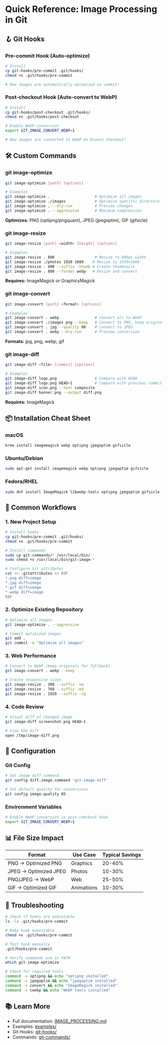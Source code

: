 # Quick Reference: Image Processing in Git

## 🪝 Git Hooks

### Pre-commit Hook (Auto-optimize)
```bash
# Install
cp git-hooks/pre-commit .git/hooks/
chmod +x .git/hooks/pre-commit

# Now images are automatically optimized on commit!
```

### Post-checkout Hook (Auto-convert to WebP)
```bash
# Install
cp git-hooks/post-checkout .git/hooks/
chmod +x .git/hooks/post-checkout

# Enable WebP conversion
export GIT_IMAGE_CONVERT_WEBP=1

# Now images are converted to WebP on branch checkout!
```

## 🛠️ Custom Commands

### git image-optimize
```bash
git image-optimize [path] [options]

# Examples
git image-optimize .                    # Optimize all images
git image-optimize ./images             # Optimize specific directory
git image-optimize . --dry-run          # Preview changes
git image-optimize . --aggressive       # Maximum compression
```

**Optimizes:** PNG (optipng/pngquant), JPEG (jpegoptim), GIF (gifsicle)

### git image-resize
```bash
git image-resize [path] <width> [height] [options]

# Examples
git image-resize . 800                  # Resize to 800px width
git image-resize ./photos 1920 1080    # Resize to 1920x1080
git image-resize . 400 --suffix -thumb # Create thumbnails
git image-resize . 800 --format webp   # Resize and convert
```

**Requires:** ImageMagick or GraphicsMagick

### git image-convert
```bash
git image-convert [path] <format> [options]

# Examples
git image-convert . webp                # Convert all to WebP
git image-convert ./images png --keep   # Convert to PNG, keep originals
git image-convert . jpg --quality 90    # Convert to JPEG
git image-convert . webp --dry-run      # Preview conversion
```

**Formats:** jpg, png, webp, gif

### git image-diff
```bash
git image-diff <file> [commit] [options]

# Examples
git image-diff logo.png                 # Compare with HEAD
git image-diff logo.png HEAD~1          # Compare with previous commit
git image-diff icon.png --tool composite
git image-diff banner.png --output diff.png
```

**Requires:** ImageMagick

## 📦 Installation Cheat Sheet

### macOS
```bash
brew install imagemagick webp optipng jpegoptim gifsicle
```

### Ubuntu/Debian
```bash
sudo apt-get install imagemagick webp optipng jpegoptim gifsicle
```

### Fedora/RHEL
```bash
sudo dnf install ImageMagick libwebp-tools optipng jpegoptim gifsicle
```

## 🎯 Common Workflows

### 1. New Project Setup
```bash
# Install hooks
cp git-hooks/pre-commit .git/hooks/
chmod +x .git/hooks/pre-commit

# Install commands
sudo cp git-commands/* /usr/local/bin/
sudo chmod +x /usr/local/bin/git-image-*

# Configure Git attributes
cat >> .gitattributes << EOF
*.png diff=image
*.jpg diff=image
*.gif diff=image
*.webp diff=image
EOF
```

### 2. Optimize Existing Repository
```bash
# Optimize all images
git image-optimize . --aggressive

# Commit optimized images
git add .
git commit -m "Optimize all images"
```

### 3. Web Performance
```bash
# Convert to WebP (keep originals for fallback)
git image-convert . webp --keep

# Create responsive sizes
git image-resize . 300 --suffix -sm
git image-resize . 768 --suffix -md
git image-resize . 1920 --suffix -lg
```

### 4. Code Review
```bash
# Visual diff of changed image
git image-diff screenshot.png HEAD~1

# View the diff
open /tmp/image-diff.png
```

## 🔧 Configuration

### Git Config
```bash
# Set image diff command
git config diff.image.command 'git-image-diff'

# Set default quality for conversions
git config image.quality 85
```

### Environment Variables
```bash
# Enable WebP conversion in post-checkout hook
export GIT_IMAGE_CONVERT_WEBP=1
```

## 📊 File Size Impact

| Format | Use Case | Typical Savings |
|--------|----------|-----------------|
| PNG → Optimized PNG | Graphics | 20-40% |
| JPEG → Optimized JPEG | Photos | 10-30% |
| PNG/JPEG → WebP | Web | 25-50% |
| GIF → Optimized GIF | Animations | 10-30% |

## 🚨 Troubleshooting

```bash
# Check if hooks are executable
ls -la .git/hooks/pre-commit

# Make hook executable
chmod +x .git/hooks/pre-commit

# Test hook manually
.git/hooks/pre-commit

# Verify commands are in PATH
which git-image-optimize

# Check for required tools
command -v optipng && echo "optipng installed"
command -v jpegoptim && echo "jpegoptim installed"
command -v convert && echo "ImageMagick installed"
command -v cwebp && echo "WebP tools installed"
```

## 📚 Learn More

- Full documentation: [IMAGE_PROCESSING.md](IMAGE_PROCESSING.md)
- Examples: [examples/](examples/)
- Git Hooks: [git-hooks/](git-hooks/)
- Commands: [git-commands/](git-commands/)
